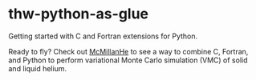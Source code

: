 # thw-python-as-glue
Getting started with C and Fortran extensions for Python.

Ready to fly? Check out [McMillanHe][1] to see a way to combine C, Fortran, and Python to perform variational Monte Carlo simulation (VMC) of solid and liquid helium.

[1]: https://github.com/Paul-St-Young/McMillanHe
